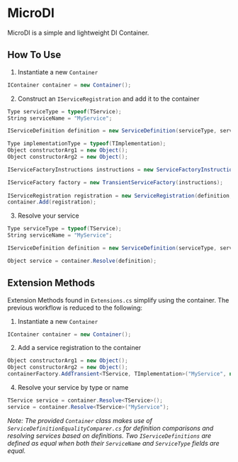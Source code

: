 # MicroDI

MicroDI is a simple and lightweight DI Container.

## How To Use

1. Instantiate a new `Container`

```cs
IContainer container = new Container();
```

2. Construct an `IServiceRegistration` and add it to the container

```cs
Type serviceType = typeof(TService);
String serviceName = "MyService";

IServiceDefinition definition = new ServiceDefinition(serviceType, serviceName);

Type implementationType = typeof(TImplementation);
Object constructorArg1 = new Object();
Object constructorArg2 = new Object();

IServiceFactoryInstructions instructions = new ServiceFactoryInstructions(serviceImplementationType, new Object[] { arg1, arg2 });

IServiceFactory factory = new TransientServiceFactory(instructions);
			
IServiceRegistration registration = new ServiceRegistration(definition, factory);
container.Add(registration);
```

3. Resolve your service

```cs
Type serviceType = typeof(TService);
String serviceName = "MyService";

IServiceDefinition definition = new ServiceDefinition(serviceType, serviceName);

Object service = container.Resolve(definition);
```

## Extension Methods
Extension Methods found in `Extensions.cs` simplify using the container. The previous workflow is reduced to the following:

1. Instantiate a new `Container`

```cs
IContainer container = new Container();
```

2. Add a service registration to the container

```cs
Object constructorArg1 = new Object();
Object constructorArg2 = new Object();
containerFactory.AddTransient<TService, TImplementation>("MyService", new Object[]{constructorArg1, constructorArg2});
```

4. Resolve your service by type or name

```cs
TService service = container.Resolve<TService>();
service = container.Resolve<TService>("MyService");
```
*Note: The provided `Container` class makes use of `ServiceDefinitionEqualityComparer.cs` for definition comparisons and resolving services based on definitions. Two `IServiceDefinitions` are defined as equal when both their `ServiceName` and `ServiceType` fields are equal.*
